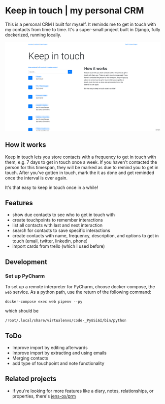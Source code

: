 # Keep in touch | my personal CRM
This is a personal CRM I built for myself.
It reminds me to get in touch with my contacts from time to time.
It's a super-small project built in Django, fully dockerized, running locally.

![Screenshot of my personal CRM](screenshot.png)

## How it works
Keep in touch lets you store contacts with a frequency to get in touch with them, e.g. 7 days to get in touch once a week. 
If you haven't contacted the person for this timespan, 
they will be marked as due to remind you to get in touch. 
After you've gotten in touch, 
mark the it as done and get reminded once the interval is over again.

It's that easy to keep in touch once in a while! 

## Features
* show due contacts to see who to get in touch with
* create touchpoints to remember interactions
* list all contacts with last and next interaction
* search for contacts to save specific interactions
* create contacts with name, frequency, description, and options to get in touch (email, twitter, linkedin, phone)
* import cards from trello (which I used before)

## Development
### Set up PyCharm
To set up a remote interpreter for PyCharm, choose docker-compose, the `web` service.
As a python path, use the return of the following command:
```
docker-compose exec web pipenv --py
```
which should be
```
/root/.local/share/virtualenvs/code-_Py8Si6I/bin/python
```

## ToDo
* Improve import by editing afterwards
* Improve import by extracting and using emails
* Merging contacts
* add type of touchpoint and note functionality

## Related projects
* If you're looking for more features like a diary, notes, relationships, or properties, there's [jens-ox/prm](https://github.com/jens-ox/prm)